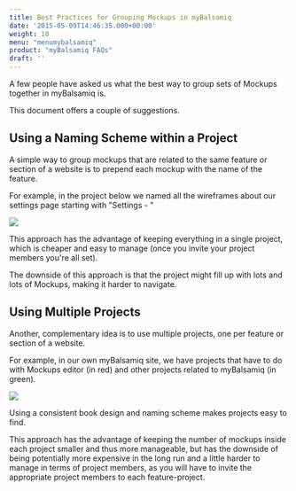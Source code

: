 ```yaml
---
title: Best Practices for Grouping Mockups in myBalsamiq
date: '2015-05-09T14:46:35.000+00:00'
weight: 10
menu: "menumybalsamiq"
product: "myBalsamiq FAQs"
draft: ''
---
```


A few people have asked us what the best way to group sets of Mockups together in myBalsamiq is.

This document offers a couple of suggestions.

## Using a Naming Scheme within a Project

A simple way to group mockups that are related to the same feature or section of a website is to prepend each mockup with the name of the feature.

For example, in the project below we named all the wireframes about our settings page starting with "Settings - "

![](https://media.balsamiq.com/img/support/docs/myb/mockups.png)

This approach has the advantage of keeping everything in a single project, which is cheaper and easy to manage (once you invite your project members you're all set).

The downside of this approach is that the project might fill up with lots and lots of Mockups, making it harder to navigate.

## Using Multiple Projects

Another, complementary idea is to use multiple projects, one per feature or section of a website.

For example, in our own myBalsamiq site, we have projects that have to do with Mockups editor (in red) and other projects related to myBalsamiq (in green).

![](https://media.balsamiq.com/img/support/docs/myb/projects.png)

Using a consistent book design and naming scheme makes projects easy to find.

This approach has the advantage of keeping the number of mockups inside each project smaller and thus more manageable, but has the downside of being potentially more expensive in the long run and a little harder to manage in terms of project members, as you will have to invite the appropriate project members to each feature-project.
